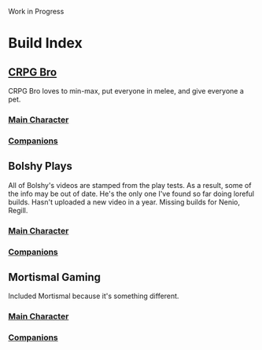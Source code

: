 Work in Progress

# Build Index

## [CRPG Bro](https://www.youtube.com/@cRPGBro)

CRPG Bro loves to min-max, put everyone in melee, and give everyone a pet.

### [Main Character](WOTR/builds/CRPG_Bro/mc_builds.md)

### [Companions](WOTR/builds/CRPG_Bro/companion_builds.md)

## Bolshy Plays

All of Bolshy's videos are stamped from the play tests. As a result, some of the info may be out of date. He's the only one I've found so far doing loreful builds. Hasn't uploaded a new video in a year. Missing builds for Nenio, Regill.

### [Main Character](WOTR/builds/BolshyPlays/mc_builds.md)

### [Companions](WOTR/builds/BolshyPlays/companion_builds.md)

## Mortismal Gaming

Included Mortismal because it's something different.

### [Main Character](WOTR/builds/MortismalGaming/mc_builds.md)

### [Companions](WOTR/builds/MortismalGaming/companion_builds.md)
